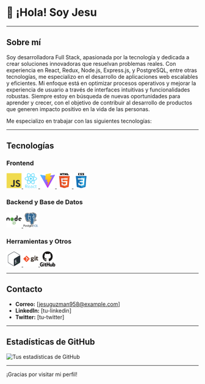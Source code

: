 # 👋 ¡Hola! Soy Jesu

---

## Sobre mí


Soy desarrolladora Full Stack, apasionada por la tecnología y dedicada a crear soluciones innovadoras 
que resuelvan problemas reales. Con experiencia en React, Redux, Node.js, Express.js, y PostgreSQL, 
entre otras tecnologías, me especializo en el desarrollo de aplicaciones web escalables y eficientes. 
Mi enfoque está en optimizar procesos operativos y mejorar la experiencia de usuario 
a través de interfaces intuitivas y funcionalidades robustas. 
Siempre estoy en búsqueda de nuevas oportunidades para aprender y crecer, 
con el objetivo de contribuir al desarrollo de productos que generen impacto positivo en la vida de las personas.

Me especializo en trabajar con las siguientes tecnologías:

---

## Tecnologías

### Frontend

<p align="left">
  <a href="https://developer.mozilla.org/en-US/docs/Web/JavaScript" target="_blank">
    <img src="https://raw.githubusercontent.com/devicons/devicon/master/icons/javascript/javascript-original.svg" alt="javascript" width="40" height="40"/>
  </a>
  <a href="https://reactjs.org/" target="_blank">
    <img src="https://raw.githubusercontent.com/devicons/devicon/master/icons/react/react-original-wordmark.svg" alt="react" width="40" height="40"/>
  </a>
  <a href="https://vitejs.dev/" target="_blank">
    <img src="https://raw.githubusercontent.com/devicons/devicon/master/icons/vitejs/vitejs-original.svg" alt="vite" width="40" height="40"/>
  </a>
  <a href="https://developer.mozilla.org/en-US/docs/Web/HTML" target="_blank">
    <img src="https://raw.githubusercontent.com/devicons/devicon/master/icons/html5/html5-original-wordmark.svg" alt="html5" width="40" height="40"/>
  </a>
  <a href="https://developer.mozilla.org/en-US/docs/Web/CSS" target="_blank">
    <img src="https://raw.githubusercontent.com/devicons/devicon/master/icons/css3/css3-original-wordmark.svg" alt="css3" width="40" height="40"/>
  </a>
</p>

### Backend y Base de Datos

<p align="left">
  <a href="https://nodejs.org/" target="_blank">
    <img src="https://raw.githubusercontent.com/devicons/devicon/master/icons/nodejs/nodejs-original-wordmark.svg" alt="nodejs" width="40" height="40"/>
  </a>
  <a href="https://www.postgresql.org/" target="_blank">
    <img src="https://raw.githubusercontent.com/devicons/devicon/master/icons/postgresql/postgresql-original-wordmark.svg" alt="postgresql" width="40" height="40"/>
  </a>
</p>

### Herramientas y Otros

<p align="left">
  <a href="https://www.gnu.org/software/bash/" target="_blank">
    <img src="https://raw.githubusercontent.com/devicons/devicon/master/icons/bash/bash-original.svg" alt="shell" width="40" height="40"/>
  </a>
  <a href="https://git-scm.com/" target="_blank">
    <img src="https://raw.githubusercontent.com/devicons/devicon/master/icons/git/git-original-wordmark.svg" alt="git" width="40" height="40"/>
  </a>
  <a href="https://github.com/" target="_blank">
    <img src="https://raw.githubusercontent.com/devicons/devicon/master/icons/github/github-original-wordmark.svg" alt="github" width="40" height="40"/>
  </a>
</p>



---

## Contacto

- **Correo:** [jesuguzman958@example.com]
- **LinkedIn:** [tu-linkedin]
- **Twitter:** [tu-twitter]

---

## Estadísticas de GitHub

<!-- Puedes añadir tus estadísticas de GitHub -->

![Tus estadísticas de GitHub](https://github-readme-stats.vercel.app/api?username=JGUZMAN40&show_icons=true&theme=radical)

---

¡Gracias por visitar mi perfil!
